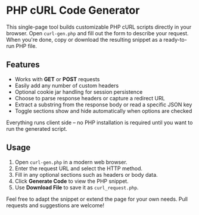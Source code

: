# PHP cURL Code Generator

This single-page tool builds customizable PHP cURL scripts directly in your browser. Open `curl-gen.php` and fill out the form to describe your request. When you're done, copy or download the resulting snippet as a ready-to-run PHP file.

## Features

- Works with **GET** or **POST** requests
- Easily add any number of custom headers
- Optional cookie jar handling for session persistence
- Choose to parse response headers or capture a redirect URL
- Extract a substring from the response body or read a specific JSON key
- Toggle sections show and hide automatically when options are checked

Everything runs client side – no PHP installation is required until you want to run the generated script.

## Usage

1. Open `curl-gen.php` in a modern web browser.
2. Enter the request URL and select the HTTP method.
3. Fill in any optional sections such as headers or body data.
4. Click **Generate Code** to view the PHP snippet.
5. Use **Download File** to save it as `curl_request.php`.

Feel free to adapt the snippet or extend the page for your own needs. Pull requests and suggestions are welcome!
